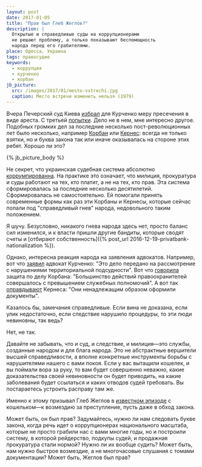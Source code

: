 ```yaml
---
layout: post
date: 2017-01-05
title: "Прав был Глеб Жеглов?"
description: |
  Открытые и справедливые суды на коррупционерами
  не решают проблему, а только показывают беспомощность
  народа перед его грабителями.
place: Одесса, Украина
tags: правосудие
keywords:
  - коррупция
  - курченко
  - корбан
jb_picture:
  src: /images/2017/01/mesto-vstrechi.jpg
  caption: Место встречи изменить нельзя (1979)
---
```


Вчера Печерский суд Киева
[избрал](http://korrespondent.net/ukraine/3796583-zaochnym-arestom-kurchenko-sud-okazal-ukrayne-medvezhui-usluhu-advokat)
для Курченко меру пресечения в виде ареста. С третьей
[попытки](http://korrespondent.net/ukraine/3796047-popytka-nomer-try-sud-snova-poprobuet-arestovat-kurchenko).
Дело не в нем, мне интересно другое. Подобных громких дел
за последние несколько пост-революционных лет было несколько, например
[Корбан](http://rian.com.ua/politics/20160315/1006726563.html) или
[Кернес](http://www.unian.net/society/1491974-sud-po-delu-kernesa-snova-ne-sostoyalsya-tot-na-operatsii-v-izraile.html):
всегда не только взятки, но и буква закона так или иначе оказывалась
на стороне этих ребят. Хорошо ли это?

{% jb_picture_body %}

<!--more-->

Не секрет, что украинская судебная система абсолютно
[коррумпированна](https://ru.wikipedia.org/wiki/%D0%9A%D0%BE%D1%80%D1%80%D1%83%D0%BF%D1%86%D0%B8%D1%8F_%D0%BD%D0%B0_%D0%A3%D0%BA%D1%80%D0%B0%D0%B8%D0%BD%D0%B5).
На практике это означает, что милиция, прокуратура и суды работают на
тех, кто платит, а не на тех, кто прав. Эта система сформировалась
за последние несколько десятилетий. Сформировалась не самостоятельно. Ей
помогали принять современные формы как раз эти Корбаны и Кернесы, которые сейчас
попали под "справедливый гнев" народа, недовольного таким положением.

Я шучу. Безусловно, никакого гнева народа здесь нет, просто баланс
сил изменился, и к власти пришли другие бандиты, которые сводят счеты и
[отбирают собственность]({% post_url 2016-12-19-privatbank-nationalization %}).

Однако, интересна реакция народа на заявления адвокатов. Например, вот
что [заявил](http://asn.in.ua/ru/news/news/80353-advokat-kurchenko-zajavil-otvod-sledstvennomu-sude.html)
адвокат Курченко: "Это дело передано на рассмотрение с нарушениями территориальной подсудности".
Вот что [говорила](http://obozrevatel.com/politics/13540-zaschita-korbana-sobrala-dokazatelstva-ego-nevinovnosti-advokat.htm)
защита по делу Корбана:
"Большинство действий правоохранителей совершалось с превышением служебных полномочий".
А вот так
[оправдывают](http://obozrevatel.com/crime/32715-advokat-rasskazal-podrobnosti-obyiskov-u-kernesa.htm)
Кернеса: "Они ненадлежащим образом оформили документы".

Казалось бы, замечания справедливые. Если вина не доказана, если
улик недостаточно, если следствие нарушило процедуры, то эти люди
невиновны, так ведь?

Нет, не так.

Давайте не забывать, что и суд, и следствие, и милиция&mdash;это службы,
созданные народом и для блага народа. Это не абстрактные вершители
высшей справедливости, а вполне конкретные инструменты борьбы
с нарушителями нашего с вами покоя. Если у вас вытащили кошелек, и вы поймали
вора за руку, то вам будет совершенно неважно, какие доказательства
своей невиновности он будет приводить, на какие заболевания будет ссылаться
и каких отводов судей требовать. Вы постараетесь устроить расправу там же.

Именно к этому призывал Глеб Жеглов в
[известном эпизоде](https://www.youtube.com/watch?v=G60F6_3yF4w)
с кошельком&mdash;к возмездию за преступление, пусть даже в обход закона.

Может быть, он был прав? Задумайтесь, нужно ли нам следовать букве закона, когда речь идет
о коррупционерах национального масштаба, которые не просто грабили
нас с вами многие годы, но и построили систему, в которой рейдерство,
подкупы судей, и продажная прокуратура стали нормой? Нужно ли их вообще
судить? Может быть, нам нужно быстрое возмездие, а не
многочасовые слушания с томами документации? Может быть, Жеглов был прав?
